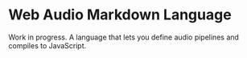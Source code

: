 # Web Audio Markdown Language

Work in progress. A language that lets you define audio pipelines and compiles to JavaScript.
